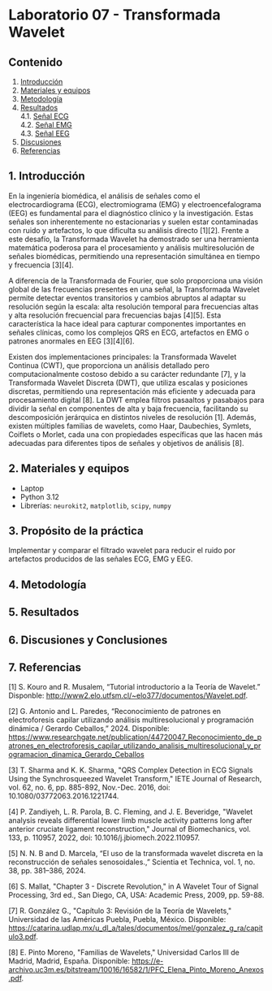 # Laboratorio 07 - Transformada Wavelet
## Contenido
1. [Introducción](#id1)
2. [Materiales y equipos](#id2)
3. [Metodología](#id3)<br>
4. [Resultados](#id4)<br>
  4.1. [Señal ECG](#id5)<br>
  4.2. [Señal EMG](#id6)<br>
  4.3. [Señal EEG](#id7)<br>
5. [Discusiones](#id8)
6. [Referencias](#id9)


## 1. Introducción <a name="id1"></a>

En la ingeniería biomédica, el análisis de señales como el electrocardiograma (ECG), electromiograma (EMG) y electroencefalograma (EEG) es fundamental para el diagnóstico clínico y la investigación. Estas señales son inherentemente no estacionarias y suelen estar contaminadas con ruido y artefactos, lo que dificulta su análisis directo [1][2]. Frente a este desafío, la Transformada Wavelet ha demostrado ser una herramienta matemática poderosa para el procesamiento y análisis multiresolución de señales biomédicas, permitiendo una representación simultánea en tiempo y frecuencia [3][4].

A diferencia de la Transformada de Fourier, que solo proporciona una visión global de las frecuencias presentes en una señal, la Transformada Wavelet permite detectar eventos transitorios y cambios abruptos al adaptar su resolución según la escala: alta resolución temporal para frecuencias altas y alta resolución frecuencial para frecuencias bajas [4][5]. Esta característica la hace ideal para capturar componentes importantes en señales clínicas, como los complejos QRS en ECG, artefactos en EMG o patrones anormales en EEG [3][4][6].

Existen dos implementaciones principales: la Transformada Wavelet Continua (CWT), que proporciona un análisis detallado pero computacionalmente costoso debido a su carácter redundante [7], y la Transformada Wavelet Discreta (DWT), que utiliza escalas y posiciones discretas, permitiendo una representación más eficiente y adecuada para procesamiento digital [8]. La DWT emplea filtros pasaaltos y pasabajos para dividir la señal en componentes de alta y baja frecuencia, facilitando su descomposición jerárquica en distintos niveles de resolución [1]. Además, existen múltiples familias de wavelets, como Haar, Daubechies, Symlets, Coiflets o Morlet, cada una con propiedades específicas que las hacen más adecuadas para diferentes tipos de señales y objetivos de análisis [8].

## 2. Materiales y equipos <a name="id2"></a>

- Laptop
- Python 3.12
- Librerías: `neurokit2`, `matplotlib`, `scipy`, `numpy`

## 3. Propósito de la práctica <a name="id3"></a>
Implementar y comparar el filtrado wavelet para reducir el ruido por artefactos producidos de las señales ECG, EMG y EEG.

## 4. Metodología <a name="id4"></a>

## 5. Resultados <a name="id5"></a>


## 6. Discusiones y Conclusiones <a name="id6"></a>

## 7. Referencias <a name="id7"></a>

[1] S. Kouro and R. Musalem, “Tutorial introductorio a la Teoría de Wavelet.” Disponble: http://www2.elo.utfsm.cl/~elo377/documentos/Wavelet.pdf.

[2] G. Antonio and L. Paredes, “Reconocimiento de patrones en electroforesis capilar utilizando análisis multiresolucional y programación dinámica / Gerardo Ceballos,” 2024. Disponible: https://www.researchgate.net/publication/44720047_Reconocimiento_de_patrones_en_electroforesis_capilar_utilizando_analisis_multiresolucional_y_programacion_dinamica_Gerardo_Ceballos

[3] T. Sharma and K. K. Sharma, "QRS Complex Detection in ECG Signals Using the Synchrosqueezed Wavelet Transform," IETE Journal of Research, vol. 62, no. 6, pp. 885-892, Nov.-Dec. 2016, doi: 10.1080/03772063.2016.1221744.

[4] P. Zandiyeh, L. R. Parola, B. C. Fleming, and J. E. Beveridge, "Wavelet analysis reveals differential lower limb muscle activity patterns long after anterior cruciate ligament reconstruction," Journal of Biomechanics, vol. 133, p. 110957, 2022, doi: 10.1016/j.jbiomech.2022.110957.

[5] N. N. B and D. Marcela, “El uso de la transformada wavelet discreta en la reconstrucción de señales senosoidales.,” Scientia et Technica, vol. 1, no. 38, pp. 381–386, 2024‌‌.

[6] S. Mallat, "Chapter 3 - Discrete Revolution," in A Wavelet Tour of Signal Processing, 3rd ed., San Diego, CA, USA: Academic Press, 2009, pp. 59-88.

[7] R. González G., "Capítulo 3: Revisión de la Teoría de Wavelets," Universidad de las Américas Puebla, Puebla, México. Disponible: https://catarina.udlap.mx/u_dl_a/tales/documentos/mel/gonzalez_g_ra/capitulo3.pdf.

[8]  E. Pinto Moreno, "Familias de Wavelets," Universidad Carlos III de Madrid, Madrid, España. Disponible: https://e-archivo.uc3m.es/bitstream/10016/16582/1/PFC_Elena_Pinto_Moreno_Anexos.pdf. 
